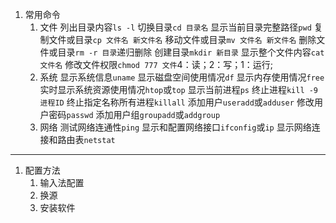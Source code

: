 1. 常用命令
	1. 文件
		列出目录内容`ls -l`
		切换目录`cd 目录名`
		显示当前目录完整路径`pwd`
		复制文件或目录`cp 文件名 新文件名`
		移动文件或目录`mv 文件名 新文件名`
		删除文件或目录`rm -r 目录`递归删除
		创建目录`mkdir 新目录`
		显示整个文件内容`cat 文件名`
		修改文件权限`chmod 777 文件`4：读；2：写；1：运行;
	1. 系统
		显示系统信息`uname`
		显示磁盘空间使用情况`df`
		显示内存使用情况`free`
		实时显示系统资源使用情况`htop`或`top`
		显示当前进程`ps`
		终止进程`kill -9 进程ID`
		终止指定名称所有进程`killall`
		添加用户`useradd`或`adduser`
		修改用户密码`passwd`
		添加用户组`groupadd`或`addgroup`
	1. 网络
		测试网络连通性`ping`
		显示和配置网络接口`ifconfig`或`ip`
		显示网络连接和路由表`netstat`
----

1. 配置方法
	1. 输入法配置
	2. 换源
	3. 安装软件